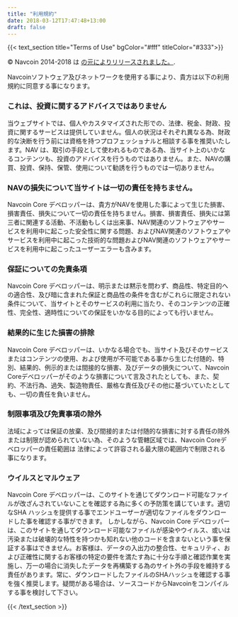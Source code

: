 ```yaml
---
title: "利用規約"
date: 2018-03-12T17:47:48+13:00
draft: false
---
```

{{< text_section
    title="Terms of Use"
    bgColor="#fff"
    titleColor="#333">}}

<p>© Navcoin 2014-2018 は <a href="http://opensource.org/licenses/mit-license.php">の元によりリリースされました。</a>.</p>

<p>Navcoinソフトウェア及びネットワークを使用する事により、貴方は以下の利用規約に同意する事になります。</p>

<h3>これは、投資に関するアドバイスではありません</h3>
<p>当ウェブサイトでは、個人やカスタマイズされた形での、法律、税金、財政、投資に関するサービスは提供していません。個人の状況はそれぞれ異なる為、財政的な決断を行う前には資格を持つプロフェッショナルと相談する事を推奨いたします。NAV は、取引の手段として使われるものである為、当サイト上のいかなるコンテンツも、投資のアドバイスを行うものではありません。また、NAVの購買、投資、保持、保管、使用について勧誘を行うものでは一切ありません。</p>

<h3>NAVの損失について当サイトは一切の責任を持ちません。</h3>
<p>Navcoin Core デベロッパーは、貴方がNAVを使用した事によって生じた損害、損害責任、損失について一切の責任を持ちません。損害、損害責任、損失には第三者に関連する活動、不活動もしくは出来事、NAV関連のソフトウェアやサービスを利用中に起こった安全性に関する問題、およびNAV関連のソフトウェアやサービスを利用中に起こった技術的な問題およびNAV関連のソフトウェアやサービスを利用中に起こったユーザーエラーも含みます。</p>

<h3>保証についての免責条項</h3>
<p>Navcoin Core デベロッパーは、明示または黙示を問わず、商品性、特定目的への適合性、及び暗に含まれた保証と商品性の条件を含むがこれらに限定されない条件について、当サイトとそのサービスの利用に当たり、そのコンテンツの正確性、完全性、適時性についての保証をいかなる目的によっても行いません。</p>

<h3>結果的に生じた損害の排除 </h3>
<p>Navcoin Core デベロッパーは、いかなる場合でも、当サイト及びそのサービスまたはコンテンツの使用、および使用が不可能である事から生じた付随的、特別、結果的、例示的または間接的な損害、及びデータの損失について、Navcoin Coreデベロッパーがそのような損害について言及されたとしても、また、契約、不法行為、過失、製造物責任、厳格な責任及びその他に基づいていたとしても、一切の責任を負いません。</p>

<h3>制限事項及び免責事項の除外</h3>
<p>法域によっては保証の放棄、及び間接的または付随的な損害に対する責任の除外または制限が認められていない為、そのような管轄区域では、Navcoin Coreデベロッパーの責任範囲は 法律によって許容される最大限の範囲内で制限される事になります。</p>

<h3>ウイルスとマルウェア</h3>
<p>Navcoin Core デベロッパーは、このサイトを通じてダウンロード可能なファイルが改ざんされていないことを確認する為に多くの予防策を講じています。適切なSHA ハッシュを提供する事でエンドユーザーが適切なファイルをダウンロードした事を確認する事ができます。
しかしながら、Navcoin Core デベロッパーは、このサイトを通してダウンロード可能なファイルが感染やウイルス、或いは汚染または破壊的な特性を持つかも知れない他のコードを含まないという事を保証する事はできません。お客様は、データの入出力の整合性、セキュリティ、および正確性に関するお客様の特定の要件を満たす為に十分な手順と確認作業を実施し、万一の場合に消失したデータを再構築する為のサイト外の手段を維持する責任があります。常に、ダウンロードしたファイルのSHAハッシュを確認する事を強く推奨します。疑問がある場合は、ソースコードからNavcoinをコンパイルする事を検討して下さい。</p>
{{< /text_section >}}
